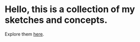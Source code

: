 # Hello, this is a collection of my sketches and concepts.
Explore them [here](https://logikblok.github.io/sketches).
